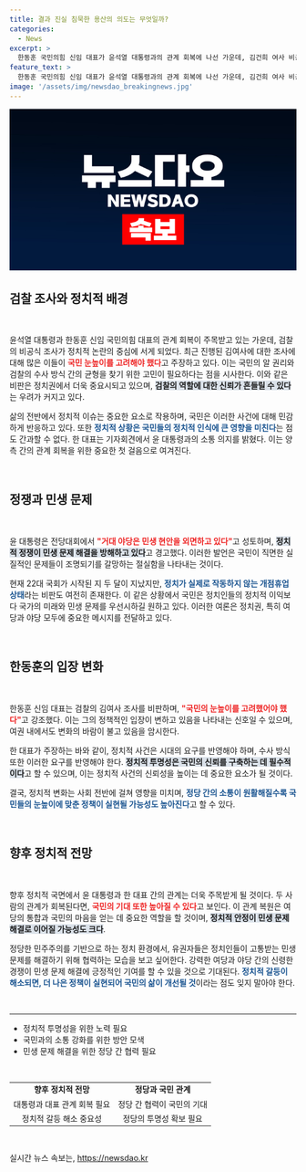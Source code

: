 ```yaml
---
title: 결과 진실 침묵한 용산의 의도는 무엇일까?
categories:
  - News
excerpt: >
  한동훈 국민의힘 신임 대표가 윤석열 대통령과의 관계 회복에 나선 가운데, 김건희 여사 비공식 조사와 여당의 정치적 방향이 주목받고 있다. 여권은 갈등 해소에 집중하며 국민의 눈높이를 고려한 수사 방식을 촉구하고 있다.
feature_text: >
  한동훈 국민의힘 신임 대표가 윤석열 대통령과의 관계 회복에 나선 가운데, 김건희 여사 비공식 조사와 여당의 정치적 방향이 주목받고 있다. 여권은 갈등 해소에 집중하며 국민의 눈높이를 고려한 수사 방식을 촉구하고 있다.
image: '/assets/img/newsdao_breakingnews.jpg'
---
```


<p><img src="/assets/img/newsdao_breakingnews.jpg" alt="cryptoinkorea 속보" /></p>

<h2 data-ke-size="size26">검찰 조사와 정치적 배경</h2>

<p data-ke-size="size16">&nbsp;</p>

<p>윤석열 대통령과 한동훈 신임 국민의힘 대표의 관계 회복이 주목받고 있는 가운데, 검찰의 비공식 조사가 정치적 논란의 중심에 서게 되었다. 최근 진행된 김여사에 대한 조사에 대해 많은 이들이 <b><span style="color: #ee2323;">국민 눈높이를 고려해야 했다</span></b>고 주장하고 있다. 이는 국민의 알 권리와 검찰의 수사 방식 간의 균형을 찾기 위한 고민이 필요하다는 점을 시사한다. 이와 같은 비판은 정치권에서 더욱 중요시되고 있으며, <b><span style="background-color: #21538527;">검찰의 역할에 대한 신뢰가 흔들릴 수 있다</span></b>는 우려가 커지고 있다. </p>

<p>삶의 전반에서 정치적 이슈는 중요한 요소로 작용하며, 국민은 이러한 사건에 대해 민감하게 반응하고 있다. 또한 <b><span style="color: #1a5490;">정치적 상황은 국민들의 정치적 인식에 큰 영향을 미친다</span></b>는 점도 간과할 수 없다. 한 대표는 기자회견에서 윤 대통령과의 소통 의지를 밝혔다. 이는 양측 간의 관계 회복을 위한 중요한 첫 걸음으로 여겨진다. </p>

<p data-ke-size="size16">&nbsp;</p>

<h2 data-ke-size="size26">정쟁과 민생 문제</h2>

<p data-ke-size="size16">&nbsp;</p>

<p>윤 대통령은 전당대회에서 <b><span style="color: #ee2323;">"거대 야당은 민생 현안을 외면하고 있다"</span></b>고 성토하며, <b><span style="background-color: #21538527;">정치적 정쟁이 민생 문제 해결을 방해하고 있다</span></b>고 경고했다. 이러한 발언은 국민이 직면한 실질적인 문제들이 조명되기를 갈망하는 절실함을 나타내는 것이다. </p>

<p>현재 22대 국회가 시작된 지 두 달이 지났지만, <b><span style="color: #1a5490;">정치가 실제로 작동하지 않는 개점휴업 상태</span></b>라는 비판도 여전히 존재한다. 이 같은 상황에서 국민은 정치인들의 정치적 이익보다 국가의 미래와 민생 문제를 우선시하길 원하고 있다. 이러한 여론은 정치권, 특히 여당과 야당 모두에 중요한 메시지를 전달하고 있다. </p>

<p data-ke-size="size16">&nbsp;</p>

<h2 data-ke-size="size26">한동훈의 입장 변화</h2>

<p data-ke-size="size16">&nbsp;</p>

<p>한동훈 신임 대표는 검찰의 김여사 조사를 비판하며, <b><span style="color: #ee2323;">"국민의 눈높이를 고려했어야 했다"</span></b>고 강조했다. 이는 그의 정책적인 입장이 변하고 있음을 나타내는 신호일 수 있으며, 여권 내에서도 변화의 바람이 불고 있음을 암시한다. </p>

<p>한 대표가 주장하는 바와 같이, 정치적 사건은 시대의 요구를 반영해야 하며, 수사 방식 또한 이러한 요구를 반영해야 한다. <b><span style="background-color: #21538527;">정치적 투명성은 국민의 신뢰를 구축하는 데 필수적이다</span></b>고 할 수 있으며, 이는 정치적 사건의 신뢰성을 높이는 데 중요한 요소가 될 것이다.</p>

<p>결국, 정치적 변화는 사회 전반에 걸쳐 영향을 미치며, <b><span style="color: #1a5490;">정당 간의 소통이 원활해질수록 국민들의 눈높이에 맞춘 정책이 실현될 가능성도 높아진다</span></b>고 할 수 있다. </p>

<p data-ke-size="size16">&nbsp;</p>

<h2 data-ke-size="size26">향후 정치적 전망</h2>

<p data-ke-size="size16">&nbsp;</p>

<p>향후 정치적 국면에서 윤 대통령과 한 대표 간의 관계는 더욱 주목받게 될 것이다. 두 사람의 관계가 회복된다면, <b><span style="color: #ee2323;">국민의 기대 또한 높아질 수 있다</span></b>고 보인다. 이 관계 복원은 여당의 통합과 국민의 마음을 얻는 데 중요한 역할을 할 것이며, <b><span style="background-color: #21538527;">정치적 안정이 민생 문제 해결로 이어질 가능성도 크다</span></b>.</p>

<p>정당한 민주주의를 기반으로 하는 정치 환경에서, 유권자들은 정치인들이 고통받는 민생 문제를 해결하기 위해 협력하는 모습을 보고 싶어한다. 강력한 여당과 야당 간의 신령한 경쟁이 민생 문제 해결에 긍정적인 기여를 할 수 있을 것으로 기대된다. <b><span style="color: #1a5490;">정치적 갈등이 해소되면, 더 나은 정책이 실현되어 국민의 삶이 개선될 것</span></b>이라는 점도 잊지 말아야 한다. </p>

<p data-ke-size="size16">&nbsp;</p>

<hr>

<ul>
<li>정치적 투명성을 위한 노력 필요</li>
<li>국민과의 소통 강화를 위한 방안 모색</li>
<li>민생 문제 해결을 위한 정당 간 협력 필요</li>
</ul>

<p data-ke-size="size16">&nbsp;</p>

<table style="width: 100%; border-collapse: collapse;"> 
<tr>
<td style="text-align: center; height: 17px;"><b>향후 정치적 전망</b></td>
<td style="text-align: center; height: 17px;"><b>정당과 국민 관계</b></td>
</tr>
<tr>
<td style="text-align: center; height: 17px;">대통령과 대표 관계 회복 필요</td>
<td style="text-align: center; height: 17px;">정당 간 협력이 국민의 기대</td>
</tr>
<tr>
<td style="text-align: center; height: 17px;">정치적 갈등 해소 중요성</td>
<td style="text-align: center; height: 17px;">정당의 투명성 확보 필요</td>
</tr>
</table>

<p data-ke-size="size16">&nbsp;</p>
실시간 뉴스 속보는, <a href="https://newsdao.kr" rel="dofollow">https://newsdao.kr</a>


